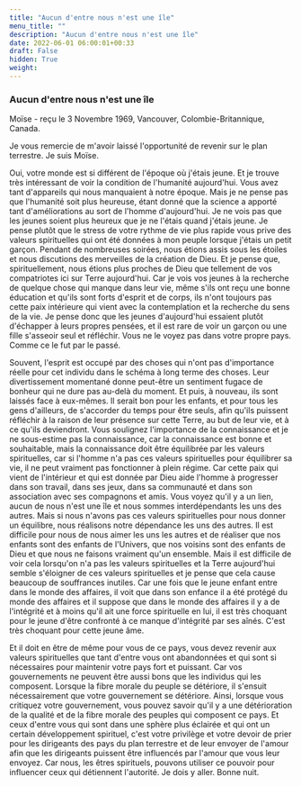 ```yaml
---
title: "Aucun d'entre nous n'est une île"
menu_title: ""
description: "Aucun d'entre nous n'est une île"
date: 2022-06-01 06:00:01+00:33
draft: False
hidden: True
weight:
---
```

### Aucun d'entre nous n'est une île

Moïse - reçu le 3 Novembre 1969, Vancouver, Colombie-Britannique, Canada.

Je vous remercie de m'avoir laissé l'opportunité de revenir sur le plan terrestre. Je suis Moïse.

Oui, votre monde est si différent de l'époque où j'étais jeune. Et je trouve très intéressant de voir la condition de l'humanité aujourd'hui. Vous avez tant d'appareils qui nous manquaient à notre époque. Mais je ne pense pas que l'humanité soit plus heureuse, étant donné que la science a apporté tant d'améliorations au sort de l'homme d'aujourd'hui. Je ne vois pas que les jeunes soient plus heureux que je ne l'étais quand j'étais jeune. Je pense plutôt que le stress de votre rythme de vie plus rapide vous prive des valeurs spirituelles qui ont été données à mon peuple lorsque j'étais un petit garçon. Pendant de nombreuses soirées, nous étions assis sous les étoiles et nous discutions des merveilles de la création de Dieu. Et je pense que, spirituellement, nous étions plus proches de Dieu que tellement de vos compatriotes ici sur Terre aujourd'hui. Car je vois vos jeunes à la recherche de quelque chose qui manque dans leur vie, même s'ils ont reçu une bonne éducation et qu'ils sont forts d'esprit et de corps, ils n'ont toujours pas cette paix intérieure qui vient avec la contemplation et la recherche du sens de la vie. Je pense donc que les jeunes d'aujourd'hui essaient plutôt d'échapper à leurs propres pensées, et il est rare de voir un garçon ou une fille s'asseoir seul et réfléchir. Vous ne le voyez pas dans votre propre pays. Comme ce le fut par le passé.

Souvent, l'esprit est occupé par des choses qui n'ont pas d'importance réelle pour cet individu dans le schéma à long terme des choses. Leur divertissement momentané donne peut-être un sentiment fugace de bonheur qui ne dure pas au-delà du moment. Et puis, à nouveau, ils sont laissés face à eux-mêmes. Il serait bon pour les enfants, et pour tous les gens d'ailleurs, de s'accorder du temps pour être seuls, afin qu'ils puissent réfléchir à la raison de leur présence sur cette Terre, au but de leur vie, et à ce qu'ils deviendront. Vous soulignez l'importance de la connaissance et je ne sous-estime pas la connaissance, car la connaissance est bonne et souhaitable, mais la connaissance doit être équilibrée par les valeurs spirituelles, car si l'homme n'a pas ces valeurs spirituelles pour équilibrer sa vie, il ne peut vraiment pas fonctionner à plein régime. Car cette paix qui vient de l'intérieur et qui est donnée par Dieu aide l'homme à progresser dans son travail, dans ses jeux, dans sa communauté et dans son association avec ses compagnons et amis. Vous voyez qu'il y a un lien, aucun de nous n'est une île et nous sommes interdépendants les uns des autres. Mais si nous n'avons pas ces valeurs spirituelles pour nous donner un équilibre, nous réalisons notre dépendance les uns des autres. Il est difficile pour nous de nous aimer les uns les autres et de réaliser que nos enfants sont des enfants de l'Univers, que nos voisins sont des enfants de Dieu et que nous ne faisons vraiment qu'un ensemble. Mais il est difficile de voir cela lorsqu'on n'a pas les valeurs spirituelles et la Terre aujourd'hui semble s'éloigner de ces valeurs spirituelles et je pense que cela cause beaucoup de souffrances inutiles. Car une fois que le jeune enfant entre dans le monde des affaires, il voit que dans son enfance il a été protégé du monde des affaires et il suppose que dans le monde des affaires il y a de l'intégrité et à moins qu'il ait une force spirituelle en lui, il est très choquant pour le jeune d'être confronté à ce manque d'intégrité par ses aînés. C'est très choquant pour cette jeune âme.

Et il doit en être de même pour vous de ce pays, vous devez revenir aux valeurs spirituelles que tant d'entre vous ont abandonnées et qui sont si nécessaires pour maintenir votre pays fort et puissant. Car vos gouvernements ne peuvent être aussi bons que les individus qui les composent. Lorsque la fibre morale du peuple se détériore, il s'ensuit nécessairement que votre gouvernement se détériore. Ainsi, lorsque vous critiquez votre gouvernement, vous pouvez savoir qu'il y a une détérioration de la qualité et de la fibre morale des peuples qui composent ce pays. Et ceux d'entre vous qui sont dans une sphère plus éclairée et qui ont un certain développement spirituel, c'est votre privilège et votre devoir de prier pour les dirigeants des pays du plan terrestre et de leur envoyer de l'amour afin que les dirigeants puissent être influencés par l'amour que vous leur envoyez. Car nous, les êtres spirituels, pouvons utiliser ce pouvoir pour influencer ceux qui détiennent l'autorité. Je dois y aller. Bonne nuit.
